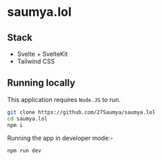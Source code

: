# saumya.lol

## Stack
- Svelte + SvelteKit
- Tailwind CSS

## Running locally
This application requires `Node.JS` to run.
```zsh
git clone https://github.com/27Saumya/saumya.lol
cd saumya.lol
npm i
```
Running the app in developer mode:-
```zsh
npm run dev
```
